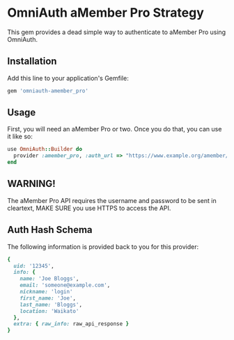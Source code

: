 # OmniAuth aMember Pro Strategy

This gem provides a dead simple way to authenticate to aMember Pro using OmniAuth.

## Installation

Add this line to your application's Gemfile:

```ruby
gem 'omniauth-amember_pro'
```

## Usage

First, you will need an aMember Pro or two. Once you do that, you can use it like so:

```ruby
use OmniAuth::Builder do
  provider :amember_pro, :auth_url => "https://www.example.org/amember/", :api_key => "xxxxxxxxxxxx"
end                      
```

## WARNING!

The aMember Pro API requires the username and password to be sent in cleartext, MAKE SURE you use 
HTTPS to access the API.

## Auth Hash Schema

The following information is provided back to you for this provider:

```ruby
{
  uid: '12345',
  info: {
    name: 'Joe Bloggs',
    email: 'someone@example.com',
    nickname: 'login'
    first_name: 'Joe',
    last_name: 'Bloggs',
    location: 'Waikato'
  },
  extra: { raw_info: raw_api_response }
}
```

